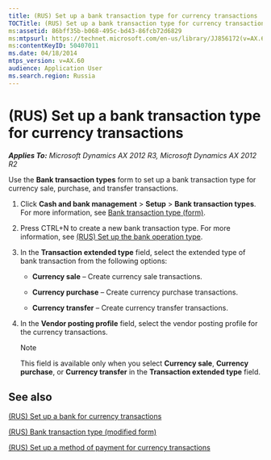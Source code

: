```yaml
---
title: (RUS) Set up a bank transaction type for currency transactions
TOCTitle: (RUS) Set up a bank transaction type for currency transactions
ms:assetid: 86bff35b-b068-495c-bd43-86fcb72d6829
ms:mtpsurl: https://technet.microsoft.com/en-us/library/JJ856172(v=AX.60)
ms:contentKeyID: 50407011
ms.date: 04/18/2014
mtps_version: v=AX.60
audience: Application User
ms.search.region: Russia
---
```


# (RUS) Set up a bank transaction type for currency transactions 


_**Applies To:** Microsoft Dynamics AX 2012 R3, Microsoft Dynamics AX 2012 R2_

Use the **Bank transaction types** form to set up a bank transaction type for currency sale, purchase, and transfer transactions.

1.  Click **Cash and bank management** \> **Setup** \> **Bank transaction types**. For more information, see [Bank transaction type (form)](https://technet.microsoft.com/en-us/library/aa619635\(v=ax.60\)).

2.  Press CTRL+N to create a new bank transaction type. For more information, see [(RUS) Set up the bank operation type](rus-set-up-the-bank-operation-type.md).

3.  In the **Transaction extended type** field, select the extended type of bank transaction from the following options:
    
      - **Currency sale** – Create currency sale transactions.
    
      - **Currency purchase** – Create currency purchase transactions.
    
      - **Currency transfer** – Create currency transfer transactions.

4.  In the **Vendor posting profile** field, select the vendor posting profile for the currency transactions.
    

    > [!NOTE]
    > <P>This field is available only when you select <STRONG>Currency sale</STRONG>, <STRONG>Currency purchase</STRONG>, or <STRONG>Currency transfer</STRONG> in the <STRONG>Transaction extended type</STRONG> field.</P>



## See also

[(RUS) Set up a bank for currency transactions](rus-set-up-a-bank-for-currency-transactions.md)

[(RUS) Bank transaction type (modified form)](https://technet.microsoft.com/en-us/library/jj856166\(v=ax.60\))

[(RUS) Set up a method of payment for currency transactions](rus-set-up-a-method-of-payment-for-currency-transactions.md)

  



